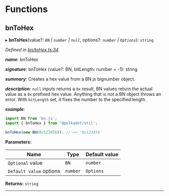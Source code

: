 

# Functions

<a id="bntohex"></a>

##  bnToHex

▸ **bnToHex**(value?: *`BN` | `number` | `null`*, options?: *`number` | `Options`*): `string`

*Defined in [bn/toHex.ts:34](https://github.com/polkadot-js/common/blob/7297e68/packages/util/src/bn/toHex.ts#L34)*

*__name__*: bnToHex

*__signature__*: bnToHex (value?: BN, bitLength: number = -1): string

*__summary__*: Creates a hex value from a BN.js bignumber object.

*__description__*: `null` inputs returns a `0x` result, BN values return the actual value as a `0x` prefixed hex value. Anything that is not a BN object throws an error. With `bitLength` set, it fixes the number to the specified length.

*__example__*:   

```javascript
import BN from 'bn.js';
import { bnToHex } from '@polkadot/util';

bnToHex(new BN(0x123456)); // => '0x123456'
```

**Parameters:**

| Name | Type | Default value |
| ------ | ------ | ------ |
| `Optional` value | `BN` | `number` | `null` | - |
| `Default value` options | `number` | `Options` |  { bitLength: -1, isLe: false, isNegative: false } |

**Returns:** `string`

___

